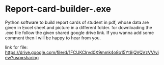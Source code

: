 # Report-card-builder-.exe
Python software to build report cards of student in pdf, whose data are given in Excel sheet and picture in a different folder.
for downloading the .exe file follow the given shared google drive link.
If you wanna add some comment then I will be happy to hear from you.

link for file: https://drive.google.com/file/d/1FCUKClrvd0X9mmk4o8o15Yt9jQVQVzVV/view?usp=sharing
